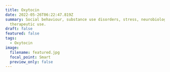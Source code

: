 ```yaml
---
title: Oxytocin
date: 2022-05-26T06:22:47.819Z
summary: Social behaviour, substance use disorders, stress, neurobiology, and
  therapeutic use.
draft: false
featured: false
tags:
  - Oxytocin
image:
  filename: featured.jpg
  focal_point: Smart
  preview_only: false
---
```

